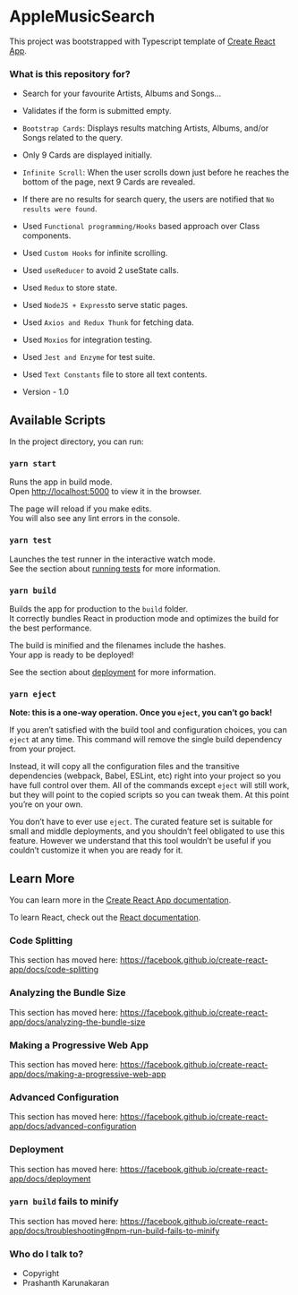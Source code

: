 # AppleMusicSearch

This project was bootstrapped with Typescript template of [Create React App](https://github.com/facebook/create-react-app).

### What is this repository for?

- Search for your favourite Artists, Albums and Songs...
- Validates if the form is submitted empty.
- `Bootstrap Cards`: Displays results matching Artists, Albums, and/or Songs related to the query.
- Only 9 Cards are displayed initially.
- `Infinite Scroll`: When the user scrolls down just before he reaches the bottom of the page, next 9 Cards are revealed.
- If there are no results for search query, the users are notified that `No results were found`.

- Used `Functional programming/Hooks` based approach over Class components.
- Used `Custom Hooks` for infinite scrolling.
- Used `useReducer` to avoid 2 useState calls.
- Used `Redux` to store state.
- Used `NodeJS + Express`to serve static pages.
- Used `Axios and Redux Thunk` for fetching data.
- Used `Moxios` for integration testing.
- Used `Jest and Enzyme` for test suite.
- Used `Text Constants` file to store all text contents.
- Version - 1.0

## Available Scripts

In the project directory, you can run:

### `yarn start`

Runs the app in build mode.<br />
Open [http://localhost:5000](http://localhost:5000) to view it in the browser.

The page will reload if you make edits.<br />
You will also see any lint errors in the console.

### `yarn test`

Launches the test runner in the interactive watch mode.<br />
See the section about [running tests](https://facebook.github.io/create-react-app/docs/running-tests) for more information.

### `yarn build`

Builds the app for production to the `build` folder.<br />
It correctly bundles React in production mode and optimizes the build for the best performance.

The build is minified and the filenames include the hashes.<br />
Your app is ready to be deployed!

See the section about [deployment](https://facebook.github.io/create-react-app/docs/deployment) for more information.

### `yarn eject`

**Note: this is a one-way operation. Once you `eject`, you can’t go back!**

If you aren’t satisfied with the build tool and configuration choices, you can `eject` at any time. This command will remove the single build dependency from your project.

Instead, it will copy all the configuration files and the transitive dependencies (webpack, Babel, ESLint, etc) right into your project so you have full control over them. All of the commands except `eject` will still work, but they will point to the copied scripts so you can tweak them. At this point you’re on your own.

You don’t have to ever use `eject`. The curated feature set is suitable for small and middle deployments, and you shouldn’t feel obligated to use this feature. However we understand that this tool wouldn’t be useful if you couldn’t customize it when you are ready for it.

## Learn More

You can learn more in the [Create React App documentation](https://facebook.github.io/create-react-app/docs/getting-started).

To learn React, check out the [React documentation](https://reactjs.org/).

### Code Splitting

This section has moved here: https://facebook.github.io/create-react-app/docs/code-splitting

### Analyzing the Bundle Size

This section has moved here: https://facebook.github.io/create-react-app/docs/analyzing-the-bundle-size

### Making a Progressive Web App

This section has moved here: https://facebook.github.io/create-react-app/docs/making-a-progressive-web-app

### Advanced Configuration

This section has moved here: https://facebook.github.io/create-react-app/docs/advanced-configuration

### Deployment

This section has moved here: https://facebook.github.io/create-react-app/docs/deployment

### `yarn build` fails to minify

This section has moved here: https://facebook.github.io/create-react-app/docs/troubleshooting#npm-run-build-fails-to-minify

### Who do I talk to?

- Copyright
- Prashanth Karunakaran
